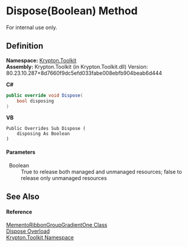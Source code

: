 # Dispose(Boolean) Method


For internal use only.



## Definition
**Namespace:** <a href="79d2eac2-21f4-54ff-7552-b20c33c30600.md">Krypton.Toolkit</a>  
**Assembly:** Krypton.Toolkit (in Krypton.Toolkit.dll) Version: 80.23.10.287+8d7660f9dc5efd033fabe008ebfb904beab6d444

**C#**
``` C#
public override void Dispose(
	bool disposing
)
```
**VB**
``` VB
Public Overrides Sub Dispose ( 
	disposing As Boolean
)
```



#### Parameters
<dl><dt>  Boolean</dt><dd>True to release both managed and unmanaged resources; false to release only unmanaged resources</dd></dl>

## See Also


#### Reference
<a href="1b514d9f-a70a-3be1-b720-510ea75c13f7.md">MementoRibbonGroupGradientOne Class</a>  
<a href="a310c89e-87be-7e4e-8a8c-09f3db20225f.md">Dispose Overload</a>  
<a href="79d2eac2-21f4-54ff-7552-b20c33c30600.md">Krypton.Toolkit Namespace</a>  
